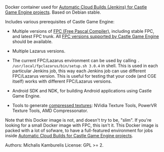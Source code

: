 Docker container used for [Automatic Cloud Builds (Jenkins) for Castle Game Engine projects](https://jenkins.castle-engine.io/). Based on Debian stable.

Includes various prerequisites of Castle Game Engine:

- Multiple versions of [FPC (Free Pascal Compiler)](http://freepascal.org/), including stable FPC, and latest FPC trunk. All [FPC versions supported by Castle Game Engine](https://castle-engine.io/supported_compilers.php) should be available.

- Multiple Lazarus versions.

- The current FPC/Lazarus environment can be used by calling `. /usr/local/fpclazarus/bin/setup.sh 3.0.4` in shell. This is used in each particular Jenkins job, this way each Jenkins job can use different FPC/Lazarus version. This is useful for testing that your code (and CGE itself) works with different FPC/Lazarus versions.

- Android SDK and NDK, for building Android applications using Castle Game Engine.

- Tools to generate [compressed textures](https://castle-engine.io/creating_data_auto_generated_textures.php): NVidia Texture Tools, PowerVR Texture Tools, AMD Compressonator.

Note that this Docker image is not, and doesn't try to be, "slim". If you're looking for a small Docker image with FPC, this isn't it. This Docker image is packed with a lot of sofware, to have a full-featured environment for jobs inside [Automatic Cloud Builds for Castle Game Engine projects](https://jenkins.castle-engine.io/).

Authors: Michalis Kamburelis
License: GPL >= 2.
